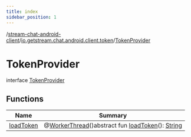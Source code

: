 ```yaml
---
title: index
sidebar_position: 1
---
```

/[stream-chat-android-client](../../index.md)/[io.getstream.chat.android.client.token](../index.md)/[TokenProvider](index.md)  
  
  
  
# TokenProvider  
interface [TokenProvider](index.md)  
  
## Functions  
  
|  Name |  Summary | 
|---|---|
| <a name="io.getstream.chat.android.client.token/TokenProvider/loadToken/#/PointingToDeclaration/"></a>[loadToken](loadToken.md)| <a name="io.getstream.chat.android.client.token/TokenProvider/loadToken/#/PointingToDeclaration/"></a>@[WorkerThread](https://developer.android.com/reference/kotlin/androidx/annotation/WorkerThread.html)()abstract fun [loadToken](loadToken.md)(): [String](https://kotlinlang.org/api/latest/jvm/stdlib/kotlin/-string/index.html)|

